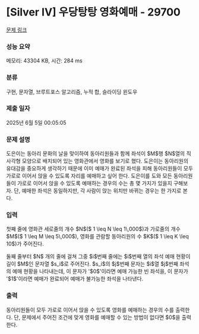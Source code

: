 # [Silver IV] 우당탕탕 영화예매 - 29700 

[문제 링크](https://www.acmicpc.net/problem/29700) 

### 성능 요약

메모리: 43304 KB, 시간: 284 ms

### 분류

구현, 문자열, 브루트포스 알고리즘, 누적 합, 슬라이딩 윈도우

### 제출 일자

2025년 6월 5일 00:05:05

### 문제 설명

<p>도은이는 동아리 문화의 날을 맞이하여 동아리원들과 함께 좌석이 $M$행 $N$열의 직사각형 모양으로 배치되어 있는 영화관에서 영화를 보기로 했다. 도은이는 동아리원의 유대감을 중요하게 생각하기 때문에 이미 예매가 완료된 좌석을 피해 동아리원들이 모두 가로로 이어서 앉을 수 있도록 자리를 예매하고 싶어 한다. 도은이를 도와 모든 동아리원들이 가로로 이어서 앉을 수 있도록 예매하는 경우의 수는 총 몇 가지가 있을지 구해보자. 단, 예매한 좌석은 동일하지만, 각 사람이 앉는 위치만 바뀌는 경우는 한 가지로 본다.</p>

### 입력 

 <p>첫째 줄에 영화관 세로줄의 개수 $N$($ 1 \leq N \leq 1\,000$)과 가로줄의 개수 $M$($ 1 \leq M \leq 5\,000$), 영화를 관람할 동아리원의 수 $K$($ 1 \leq K \leq 10$)가 주어진다.</p>

<p>둘째 줄부터 $N$ 개의 줄에 걸쳐 그중 $i$번째 줄에는 $i$번째 열의 좌석 예매 현황이 길이 $M$인 문자열 $s_i$로 주어진다. $s_i$의 $j$번째 문자는 $i$열 $j$번째 좌석의 예매 현황을 나타내는데, 이 문자가 '$0$'이라면 예매 가능한 빈 좌석을, 이 문자가 '$1$'이라면 예매가 완료되어 예매가 불가능한 좌석을 나타낸다.</p>

### 출력 

 <p>동아리원들이 모두 가로로 이어서 앉을 수 있도록 영화를 예매하는 경우의 수를 출력한다. 단, 문제에서 주어진 조건에 맞게 영화를 예매할 수 있는 방법이 없다면 $0$을 출력한다.</p>

